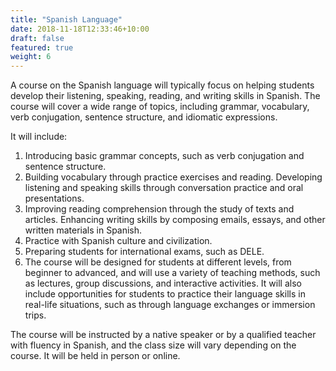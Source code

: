 ```yaml
---
title: "Spanish Language"
date: 2018-11-18T12:33:46+10:00
draft: false
featured: true
weight: 6
---
```


A course on the Spanish language will typically focus on helping students develop their listening, speaking, reading, and writing skills in Spanish. The course will cover a wide range of topics, including grammar, vocabulary, verb conjugation, sentence structure, and idiomatic expressions.

It will include:

1) Introducing basic grammar concepts, such as verb conjugation and sentence structure.
2) Building vocabulary through practice exercises and reading.
Developing listening and speaking skills through conversation practice and oral presentations.
3) Improving reading comprehension through the study of texts and articles.
Enhancing writing skills by composing emails, essays, and other written materials in Spanish.
4) Practice with Spanish culture and civilization.
5) Preparing students for international exams, such as DELE.
6) The course will be designed for students at different levels, from beginner to advanced, and will use a variety of teaching methods, such as lectures, group discussions, and interactive activities. It will also include opportunities for students to practice their language skills in real-life situations, such as through language exchanges or immersion trips.

The course will be instructed by a native speaker or by a qualified teacher with fluency in Spanish, and the class size will vary depending on the course. It will be held in person or online.

